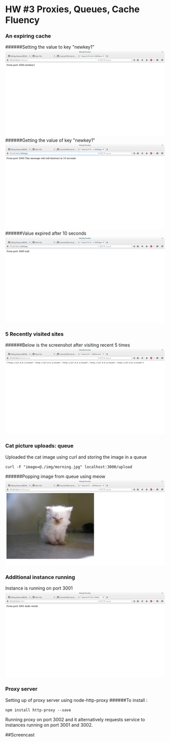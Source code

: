 # HW #3 Proxies, Queues, Cache Fluency

### An expiring cache

######Setting the value to key "newkey1"
![img1](/screenshots/img1.png)
######Getting the value of key "newkey1"
![img2](/screenshots/img2.png)
######Value expired after 10 seconds
![img3](/screenshots/img3.png)

### 5 Recently visited sites
######Below is the screenshot after visiting recent 5 times
![img4](/screenshots/img4.png)

### Cat picture uploads: queue
Uploaded the cat image using curl and storing the image in a queue
```
curl -F "image=@./img/morning.jpg" localhost:3000/upload
```

######Popping image from queue using meow
![img5](/screenshots/img5.png)

### Additional instance running
Instance is running on port 3001
![img6](/screenshots/img6.png)

### Proxy server
Setting up of proxy server using node-http-proxy
######To install : 
```
npm install http-proxy --save
```
Running proxy on port 3002 and it alternatively requests service to instances running on port 3001 and 3002.

##Screencast
